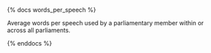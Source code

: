 {% docs words_per_speech %}

Average words per speech used by a parliamentary member within or across all parliaments.

{% enddocs %}
